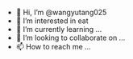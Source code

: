 - 👋 Hi, I’m @wangyutang025
- 👀 I’m interested in eat
- 🌱 I’m currently learning ...
- 💞️ I’m looking to collaborate on ...
- 📫 How to reach me ...

<!---
wangyutang025/wangyutang025 is a ✨ special ✨ repository because its `README.md` (this file) appears on your GitHub profile.
You can click the Preview link to take a look at your changes.
--->
